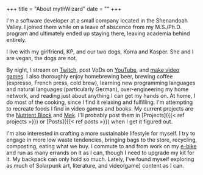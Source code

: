 +++
title = "About mythWizard"
date = ""
+++

I'm a software developer at a small company located in the Shenandoah Valley. I joined them while on a leave of abscence from my M.S./Ph.D. program and ultimately ended up staying there, leaving academia behind entirely.

I live with my girlfriend, KP, and our two dogs, Korra and Kasper. She and I are vegan, the dogs are not.

By night, I stream on [Twitch](https://twitch.tv/mythWizard), post VoDs on [YouTube](https://youtube.com/@myth_wizard), and [make video games](https://mythwizard.itch.io/). I also thoroughly enjoy homebrewing beer, brewing coffee (espresso, French press, cold brew), learning new programming languages and natural languages (particularly German), over-engineering my home network, and reading just about anything I can get my hands on. At home, I do most of the cooking, since I find it relaxing and fulfilling. I'm attempting to recreate foods I find in video games and books. My current projects are the [Nutrient Block](https://subnautica.fandom.com/wiki/Nutrient_Block_(Subnautica)) and [Mek](https://wayfarers.fandom.com/wiki/Mek). I'll probably post them in [Projects]({{< ref projects >}}) or [Posts]({{< ref posts >}}) when I get it figured out.

I'm also interested in crafting a more sustainable lifestyle for myself. I try to engage in more low waste tendencies, bringing bags to the store, recycling, composting, eating what we buy. I commute to and from work on my [e-bike](https://ride1up.com/product/prodigy/) and run as many errands on it as I can, though I need to upgrade my kit for it. My backpack can only hold so much. Lately, I've found myself exploring as much of Solarpunk art, literature, and video(game) content as I can.
